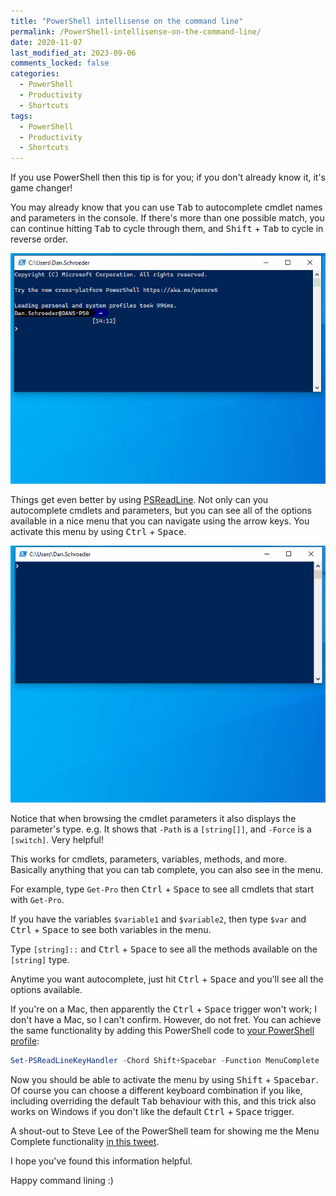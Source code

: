 ```yaml
---
title: "PowerShell intellisense on the command line"
permalink: /PowerShell-intellisense-on-the-command-line/
date: 2020-11-07
last_modified_at: 2023-09-06
comments_locked: false
categories:
  - PowerShell
  - Productivity
  - Shortcuts
tags:
  - PowerShell
  - Productivity
  - Shortcuts
---
```


If you use PowerShell then this tip is for you; if you don't already know it, it's game changer!

You may already know that you can use <kbd>Tab</kbd> to autocomplete cmdlet names and parameters in the console.
If there's more than one possible match, you can continue hitting <kbd>Tab</kbd> to cycle through them, and <kbd>Shift</kbd> + <kbd>Tab</kbd> to cycle in reverse order.

![Screencast showing tab completion](/assets/Posts/2020-11-07-PowerShell-intellisense-on-the-command-line/PowerShellTabCompletion.gif)

Things get even better by using [PSReadLine](https://github.com/PowerShell/PSReadLine).
Not only can you autocomplete cmdlets and parameters, but you can see all of the options available in a nice menu that you can navigate using the arrow keys.
You activate this menu by using <kbd>Ctrl</kbd> + <kbd>Space</kbd>.

![Screencast showing PSReadLine menu completion](/assets/Posts/2020-11-07-PowerShell-intellisense-on-the-command-line/PowerShellMenuComplete.gif)

Notice that when browsing the cmdlet parameters it also displays the parameter's type.
e.g. It shows that `-Path` is a `[string[]]`, and `-Force` is a `[switch]`.
Very helpful!

This works for cmdlets, parameters, variables, methods, and more.
Basically anything that you can tab complete, you can also see in the menu.

For example, type `Get-Pro` then <kbd>Ctrl</kbd> + <kbd>Space</kbd> to see all cmdlets that start with `Get-Pro`.

If you have the variables `$variable1` and `$variable2`, then type `$var` and <kbd>Ctrl</kbd> + <kbd>Space</kbd> to see both variables in the menu.

Type `[string]::` and <kbd>Ctrl</kbd> + <kbd>Space</kbd> to see all the methods available on the `[string]` type.

Anytime you want autocomplete, just hit <kbd>Ctrl</kbd> + <kbd>Space</kbd> and you'll see all the options available.

If you're on a Mac, then apparently the <kbd>Ctrl</kbd> + <kbd>Space</kbd> trigger won't work; I don't have a Mac, so I can't confirm.
However, do not fret.
You can achieve the same functionality by adding this PowerShell code to [your PowerShell profile](https://docs.microsoft.com/en-us/powershell/module/microsoft.powershell.core/about/about_profiles):

```powershell
Set-PSReadLineKeyHandler -Chord Shift+Spacebar -Function MenuComplete
```

Now you should be able to activate the menu by using <kbd>Shift</kbd> + <kbd>Spacebar</kbd>.
Of course you can choose a different keyboard combination if you like, including overriding the default <kbd>Tab</kbd> behaviour with this, and this trick also works on Windows if you don't like the default <kbd>Ctrl</kbd> + <kbd>Space</kbd> trigger.

A shout-out to Steve Lee of the PowerShell team for showing me the Menu Complete functionality [in this tweet](https://twitter.com/Steve_MSFT/status/1324192341310124033).

I hope you've found this information helpful.

Happy command lining :)
